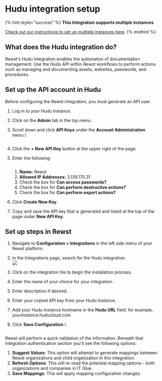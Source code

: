 # Hudu integration setup

{% hint style="success" %}
**This Integration supports multiple instances**

[Check out our instructions to set up multiple instances here](../../general/multi-instance-integration/multi-instance-integration-setup.md).
{% endhint %}

## What does the Hudu integration do?

Rewst's Hudu integration enables the automation of documentation management. Use the Hudu API within Rewst workflows to perform actions such as managing and documenting assets, websites, passwords, and procedures.

## Set up the API account in Hudu

Before configuring the Rewst integration, you must generate an API user.

1. Log in to your Hudu instance.
2. Click on the **Admin** tab in the top menu.
3.  Scroll down and click **API Keys** under the **Account Administration** menu.\


    <figure><img src="../../../../.gitbook/assets/Screenshot 2025-02-04 at 2.07.19 PM.png" alt=""><figcaption></figcaption></figure>
4. Click the **+ New API Key** button at the upper right of the page.
5.  Enter the following:



    <figure><img src="../../../../.gitbook/assets/Screenshot 2025-02-04 at 2.10.32 PM.png" alt=""><figcaption></figcaption></figure>

    1. **Name:** Rewst
    2. **Allowed IP Addresses:** 3.139.170.31
    3. Check the box for **Can access passwords?**
    4. Check the box for **Can perform destructive actions?**
    5. Check the box for **Can perform export actions?**
6. Click **Create New Key**.
7. Copy and save the API key that is generated and listed at the top of the page under **New API Key**.

## Set up steps in Rewst

1. Navigate to **Configuration > Integrations** in the left side menu of your Rewst platform.
2. In the Integrations page, search for the Hudu integration.\
   ![](<../../../../.gitbook/assets/Screenshot 2025-02-04 at 2.15.09 PM.png>)
3. Click on the integration tile to begin the installation process.
4. Enter the name of your choice for your integration.
5. Enter description if desired.
6. Enter your copied API key from your Hudu Instance.
7. Add your Hudu Instance hostname  in the **Hudu URL** field: for example,  yourinstance.huducloud.com
8.  Click **Save Configuration**.\


    <figure><img src="../../../../.gitbook/assets/Screenshot 2025-02-04 at 2.19.52 PM.png" alt=""><figcaption></figcaption></figure>

Rewst will perform a quick validation of the information. Beneath that integration authentication section you'll see the following options:

1. **Suggest Values**: This option will attempt to generate mappings between Rewst organizations and child organization in this integration.
2. **Refresh Options**: This will re-read the potential mapping options - both organizations and companies in IT Glue.
3. **Save Mappings**: This will apply mapping configuration changes.

